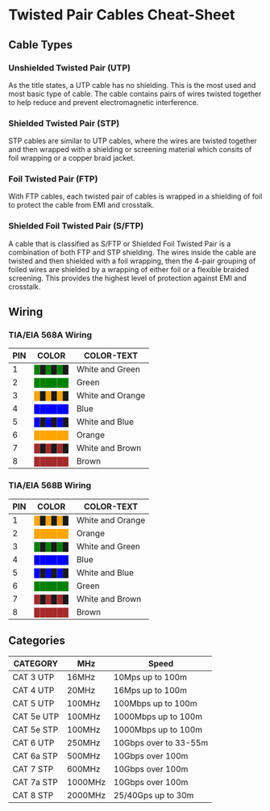 # Twisted Pair Cables Cheat-Sheet
## Cable Types

### Unshielded Twisted Pair (UTP)

As the title states, a UTP cable has no shielding. This is the most used and most basic type of cable. The cable contains pairs of wires twisted together to help reduce and prevent electromagnetic interference.

### Shielded Twisted Pair (STP)

STP cables are similar to UTP cables, where the wires are twisted together and then wrapped with a shielding or screening material which consits of foil wrapping or a copper braid jacket.

### Foil Twisted Pair (FTP)

With FTP cables, each twisted pair of cables is wrapped in a shielding of foil to protect the cable from EMI and crosstalk.

### Shielded Foil Twisted Pair (S/FTP)

A cable that is classified as S/FTP or Shielded Foil Twisted Pair is a combination of both FTP and STP shielding. The wires inside the cable are twisted and then shielded with a foil wrapping, then the 4-pair grouping of foiled wires are shielded by a wrapping of either foil or a flexible braided screening. This provides the highest level of protection against EMI and crosstalk.

## Wiring

### TIA/EIA 568A Wiring

| PIN | COLOR | COLOR-TEXT|
| ---|---|---|
| 1 | <span style="color:green">█</span>█<span style="color:green">█</span>█<span style="color:green">█</span>█ | White and Green|
| 2 | <span style="color:green">██████</span> | Green|
| 3 | <span style="color:orange">█</span>█<span style="color:orange">█</span>█<span style="color:orange">█</span>█ | White and Orange|
| 4 | <span style="color:blue">██████</span> | Blue|
| 5 | <span style="color:blue">█</span>█<span style="color:blue">█</span>█<span style="color:blue">█</span>█ | White and Blue|
| 6 | <span style="color:orange">██████</span> | Orange|
| 7 | <span style="color:brown">█</span>█<span style="color:brown">█</span>█<span style="color:brown">█</span>█ | White and Brown|
| 8 | <span style="color:brown">██████</span> | Brown|

### TIA/EIA 568B Wiring

| PIN | COLOR                                                                                                        | COLOR-TEXT       |
| --- | ------------------------------------------------------------------------------------------------------------ | ---------------- |
| 1   | <span style="color:orange">█</span>█<span style="color:orange">█</span>█<span style="color:orange">█</span>█ | White and Orange |
| 2   | <span style="color:orange">██████</span>                                                                     | Orange           |
| 3   | <span style="color:green">█</span>█<span style="color:green">█</span>█<span style="color:green">█</span>█    | White and Green  |
| 4   | <span style="color:blue">██████</span>                                                                       | Blue             |
| 5   | <span style="color:blue">█</span>█<span style="color:blue">█</span>█<span style="color:blue">█</span>█       | White and Blue   |
| 6   | <span style="color:green">██████</span>                                                                      | Green            |
| 7   | <span style="color:brown">█</span>█<span style="color:brown">█</span>█<span style="color:brown">█</span>█    | White and Brown  |
| 8   | <span style="color:brown">██████</span>                                                                      | Brown            |

## Categories

| CATEGORY   | MHz     | Speed                 |
| ---------- | ------- | --------------------- |
| CAT 3 UTP  | 16MHz   | 10Mps up to 100m      |
| CAT 4 UTP  | 20MHz   | 16Mps up to 100m      |
| CAT 5 UTP  | 100MHz  | 100Mbps up to 100m    |
| CAT 5e UTP | 100MHz  | 1000Mbps up to 100m   |
| CAT 5e STP | 100MHz  | 1000Mbps up to 100m   |
| CAT 6 UTP  | 250MHz  | 10Gbps over to 33-55m |
| CAT 6a STP | 500MHz  | 10Gbps over 100m      |
| CAT 7 STP  | 600MHz  | 10Gbps over 100m      |
| CAT 7a STP | 1000MHz | 10Gbps over 100m      |
| CAT 8 STP  | 2000MHz | 25/40Gps up to 30m    |